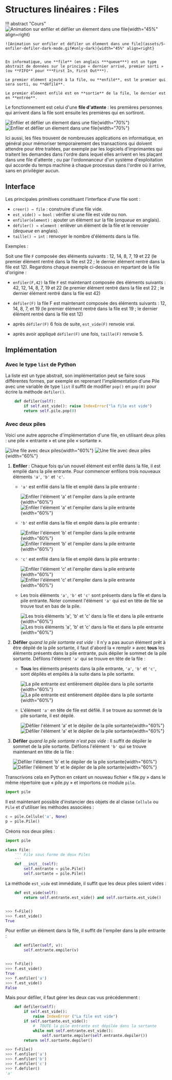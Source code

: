 #	Structures linéaires : Files 


!!! abstract "Cours"
    ![Animation sur enfiler et défiler un élement dans une file](assets/5-enfiler-defiler-light-mode.gif#only-light){width="45%" align=right}

    ![Animation sur enfiler et défiler un élement dans une file](assets/5-enfiler-defiler-dark-mode.gif#only-dark){width="45%" align=right}


    En informatique, une **file** (en anglais ***queue***) est un type abstrait de données sur le principe « dernier arrivé, premier sorti » (ou **FIFO** pour ***First In, First Out***).

    Le premier élément ajouté à la file, ou **enfilé**, est le premier qui sera sorti, ou **défilé**.

    Le premier élément enfilé est en **sortie** de la file, le dernier est en **entrée**.



Le fonctionnement est celui d'une **file d'attente** : les premières personnes qui arrivent dans la file sont ensuite les premières qui en sortiront. 

![Enfiler et défiler un élement dans une file](assets/5-enfiler-defiler-light-mode.png#only-light){width="70%"}
![Enfiler et défiler un élement dans une file](assets/5-enfiler-defiler-dark-mode.png#only-dark){width="70%"}


Ici aussi, les files trouvent de nombreuses applications en informatique, en général pour mémoriser temporairement des transactions qui doivent attendre pour être traitées, par exemple par les logiciels d'imprimantes qui traitent les demandes dans l'ordre dans lequel elles arrivent en les plaçant dans une file d'attente ; ou par l'ordonnanceur d'un système d'exploitation qui accorde du temps machine à chaque processus dans l'ordre où il arrive, sans en privilégier aucun.



## Interface

Les principales primitives constituant l'interface d'une file sont :

- `creer() → file` : construire d'une file vide.
- `est_vide() → bool` : vérifier si une file est vide ou non.
- `enfiler(element)` : ajouter un élément sur la file (*enqueue* en anglais).
- `défiler() → element` : enlèver un élément de la file et le renvoier (*dequeue* en anglais).
- `taille() → int` : renvoyer le nombre d'éléments dans la file.

Exemples :

Soit une file `F` composée des éléments suivants : 12, 14, 8, 7, 19 et 22 (le premier élément rentré dans la file est 22 ; le dernier élément rentré dans la file est 12). Regardons chaque exemple ci-dessous en repartant de la file d'origine :

-	`enfiler(F,42)` la file `F` est maintenant composée des éléments suivants : 42, 12, 14, 8, 7, 19 et 22 (le premier élément rentré dans la file est 22 ; le dernier élément rentré dans la file est 42)

-	`défiler(F)` la file F est maintenant composée des éléments suivants : 12, 14, 8, 7, et 19 (le premier élément rentré dans la file est 19 ; le dernier élément rentré dans la file est 12)

-	après `défiler(F)` 6 fois de suite, `est_vide(F)` renvoie vrai.

-	après avoir appliqué `défiler(F)` une fois, `taille(F)` renvoie 5.


## Implémentation

###	Avec le type `list` de Python

La liste est un type abstrait, son implémentation peut se faire sous différentes formes, par exemple en reprenant l'implémentation d'une Pile avec une variable de type `list` il suffit de modifier `pop()` en `pop(0)` pour écrire la méthode `defiler()`.

``` py
    def defiler(self):
        if self.est_vide(): raise IndexError("la file est vide")
        return self.pile.pop(0)
```

###	Avec deux piles

Voici une autre approche d'implémentation d'une file, en utilisant deux piles : une pile « entrante » et une pile « sortante ».

![Une file avec deux piles](assets/5-file-2-piles-light-mode.png#only-light){width="60%"}
![Une file avec deux piles](assets/5-file-2-piles-dark-mode.png#only-dark){width="60%"}

1.  **Enfiler** : Chaque fois qu'un nouvel élément est enfilé dans la file, il est empilé dans la pile entrante.
    Pour commencer enfilons trois nouveaux éléments `'a'`, `'b'` et `'c'`.

    -   `'a'` est enfilé dans la file et empilé dans la pile entrante :

        ![Enfiler l'élément 'a' et l'empiler dans la pile entrante](assets/5-file-2-piles-0-light-mode.png#only-light){width="60%"}
        ![Enfiler l'élément 'a' et l'empiler dans la pile entrante](assets/5-file-2-piles-0-dark-mode.png#only-dark){width="60%"}

    -   `'b'` est enfilé dans la file et empilé dans la pile entrante :

        ![Enfiler l'élément 'b' et l'empiler dans la pile entrante](assets/5-file-2-piles-1-light-mode.png#only-light){width="60%"}
        ![Enfiler l'élément 'b' et l'empiler dans la pile entrante](assets/5-file-2-piles-1-dark-mode.png#only-dark){width="60%"}

    -   `'c'` est enfilé dans la file et empilé dans la pile entrante :

        ![Enfiler l'élément 'c' et l'empiler dans la pile entrante](assets/5-file-2-piles-2-light-mode.png#only-light){width="60%"}
        ![Enfiler l'élément 'c' et l'empiler dans la pile entrante](assets/5-file-2-piles-2-dark-mode.png#only-dark){width="60%"}

    -   Les trois éléments `'a'`, `'b'` et `'c'` sont présents dans la file et dans la pile entrante. Noter comment l'élément `'a'` qui est en tête de file se trouve tout en bas de la pile.

        ![Les trois éléments 'a', 'b' et 'c' dans la file et dans la pile entrante](assets/5-file-2-piles-3-light-mode.png#only-light){width="60%"}
        ![Les trois éléments 'a', 'b' et 'c' dans la file et dans la pile entrante](assets/5-file-2-piles-3-dark-mode.png#only-dark){width="60%"}

2.  **Défiler** _quand la pile sortante est vide_ : Il n'y a pas aucun élément prêt à être dépilé de la pile sortante, il faut d'abord la « remplir » avec **tous** les éléments présents dans la pile entrante, puis dépiler le sommet de la pile sortante. 
    Défilons l'élément `'a'` qui se trouve en tête de la file :

    -   **Tous** les éléments présents dans la pile entrante, `'a'`, `'b'` et `'c'`, sont dépilés et empilés à la suite dans la pile sortante.

        ![La pile entrante est entièrement dépilée dans la pile sortante](assets/5-file-2-piles-4-light-mode.png#only-light){width="60%"}
        ![La pile entrante est entièrement dépilée dans la pile sortante](assets/5-file-2-piles-4-dark-mode.png#only-dark){width="60%"}

    -   L'élément `'a'` en tête de file est défilé. Il se trouve au sommet de la pile sortante, il est dépilé.

        ![Défiler l'élément 'a' et le dépiler de la pile sortante](assets/5-file-2-piles-5-light-mode.png#only-light){width="60%"}
        ![Défiler l'élément 'a' et le dépiler de la pile sortante](assets/5-file-2-piles-5-dark-mode.png#only-dark){width="60%"}


3.	**Défiler** _quand la pile sortante n'est pas vide_ : Il suffit de dépiler le sommet de la pile sortante. Défilons l'élément `'b'` qui se trouve maintenant en tête de la file :

    ![Défiler l'élément 'b' et le dépiler de la pile sortante](assets/5-file-2-piles-6-light-mode.png#only-light){width="60%"}
    ![Défiler l'élément 'b' et le dépiler de la pile sortante](assets/5-file-2-piles-6-dark-mode.png#only-dark){width="60%"}

Transcrivons cela en Python en créant un nouveau fichier « file.py » dans le même répertoire que « pile.py »  et importons ce module `pile`.

``` py
import pile
```

Il est maintenant possible d'instancier des objets de al classe `Cellule` ou `Pile` et d'utiliser les méthodes associées :

``` py
c = pile.Cellule('a', None)
p = pile.Pile()
```

Créons nos deux piles :

``` py
import pile

class File:
    ''' File sous forme de deux Piles
    '''
    def __init__(self):
        self.entrante = pile.Pile()
        self.sortante = pile.Pile()
```

La méthode `est_vide` est immédiate, il suffit que les deux piles soient vides :

``` py
    def est_vide(self):
        return self.entrante.est_vide() and self.sortante.est_vide()


>>> f=File()
>>> f.est_vide()
True
```

Pour enfiler un élément dans la file, il suffit de l'empiler dans la pile entrante :

``` py
    def enfiler(self, v):
        self.entrante.empiler(v)


>>> f=File()
>>> f.est_vide()
True
>>> f.enfiler('a')
>>> f.est_vide()
False
```

Mais pour défiler, il faut gérer les deux cas vus précédemment :
``` py
    def defiler(self):
        if self.est_vide():
            raise IndexError ("La file est vide")
        if self.sortante.est_vide():
            #  TOUTE la pile entrante est dépilée dans la sortante
            while not self.entrante.est_vide():
                self.sortante.empiler(self.entrante.depiler())
        return self.sortante.depiler()

>>> f=File()
>>> f.enfiler('a')
>>> f.enfiler('b')
>>> f.enfiler('c')
>>> f.defiler()
'a'
```

